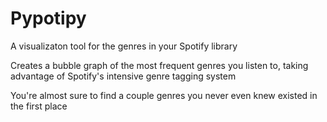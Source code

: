 # Pypotipy

A visualizaton tool for the genres in your Spotify library

Creates a bubble graph of the most frequent genres you listen to, taking advantage of Spotify's intensive genre tagging system

You're almost sure to find a couple genres you never even knew existed in the first place
